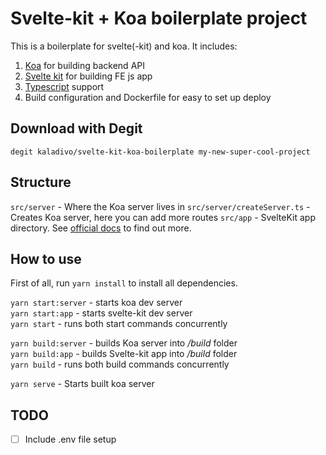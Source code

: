 # Svelte-kit + Koa boilerplate project

This is a boilerplate for svelte(-kit) and koa. It includes:
    
1. [Koa](https://koajs.com) for building backend API
2. [Svelte kit](https://github.com/sveltejs/kit) for building FE js app
3. [Typescript](http://typescriptlang.org) support
4. Build configuration and Dockerfile for easy to set up deploy

## Download with Degit
`degit kaladivo/svelte-kit-koa-boilerplate my-new-super-cool-project`

## Structure
`src/server` - Where the Koa server lives in
`src/server/createServer.ts` - Creates Koa server, here you can add more routes
`src/app` - SvelteKit app directory. See [official docs](https://github.com/sveltejs/kit`) to find out more.

## How to use
First of all, run `yarn install` to install all dependencies.

`yarn start:server` - starts koa dev server  
`yarn start:app` - starts svelte-kit dev server  
`yarn start` - runs both start commands concurrently  

`yarn build:server` - builds Koa server into _/build_ folder  
`yarn build:app` - builds Svelte-kit app into _/build_ folder   
`yarn build` - runs both build commands concurrently  

`yarn serve` - Starts built koa server

## TODO
- [ ] Include .env file setup
